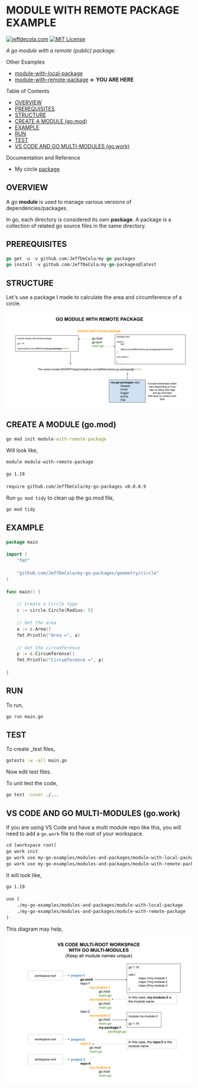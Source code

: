 # MODULE WITH REMOTE PACKAGE EXAMPLE

[![jeffdecola.com](https://img.shields.io/badge/website-jeffdecola.com-blue)](https://jeffdecola.com)
[![MIT License](https://img.shields.io/:license-mit-blue.svg)](https://jeffdecola.mit-license.org)

_A go module with a remote (public) package._

Other Examples

* [module-with-local-package](https://github.com/JeffDeCola/my-go-examples/tree/master/modules-and-packages/local-packages/module-with-local-package)
* [module-with-remote-package](https://github.com/JeffDeCola/my-go-examples/tree/master/modules-and-packages/remote-packages/module-with-remote-package)
  **<- YOU ARE HERE**

Table of Contents

* [OVERVIEW](https://github.com/JeffDeCola/my-go-examples/tree/master/modules-and-packages/remote-packages/module-with-remote-package#overview)
* [PREREQUISITES](https://github.com/JeffDeCola/my-go-examples/tree/master/modules-and-packages/remote-packages/module-with-remote-package#prerequisites)
* [STRUCTURE](https://github.com/JeffDeCola/my-go-examples/tree/master/modules-and-packages/remote-packages/module-with-remote-package#structure)
* [CREATE A MODULE (go.mod)](https://github.com/JeffDeCola/my-go-examples/tree/master/modules-and-packages/remote-packages/module-with-remote-package#create-a-module-gomod)
* [EXAMPLE](https://github.com/JeffDeCola/my-go-examples/tree/master/modules-and-packages/remote-packages/module-with-remote-package#example)
* [RUN](https://github.com/JeffDeCola/my-go-examples/tree/master/modules-and-packages/remote-packages/module-with-remote-package#run)
* [TEST](https://github.com/JeffDeCola/my-go-examples/tree/master/modules-and-packages/remote-packages/module-with-remote-package#test)
* [VS CODE AND GO MULTI-MODULES (go.work)](https://github.com/JeffDeCola/my-go-examples/tree/master/modules-and-packages/remote-packages/module-with-remote-package#vs-code-and-go-multi-modules-gowork)

Documentation and Reference

* My circle
  [package](https://github.com/JeffDeCola/my-go-packages/tree/master/geometry/circle)

## OVERVIEW

A go **module** is used to manage various versions of dependencies/packages.

In go, each directory is considered its own **package**. A package is a collection
of related go source files in the same directory.

## PREREQUISITES

```go
go get -u -v github.com/JeffDeCola/my-go-packages
go install -v github.com/JeffDeCola/my-go-packages@latest
```

## STRUCTURE

Let's use a package I made to calculate the area and circumference of a circle.

![IMAGE - go-module-with-remote-package - IMAGE](../../../docs/pics/modules-and-packages/go-module-with-remote-package.svg)

## CREATE A MODULE (go.mod)

```cmd
go mod init module-with-remote-package
```

Will look like,

```txt
module module-with-remote-package

go 1.19

require github.com/JeffDeCola/my-go-packages v0.0.0.9
```

Run `go mod tidy` to clean up the go.mod file,

```cmd
go mod tidy
```

## EXAMPLE

```go
package main

import (
    "fmt"

    "github.com/JeffDeCola/my-go-packages/geometry/circle"
)

func main() {

    // Create a Circle type
    c := circle.Circle{Radius: 5}

    // Get the area
    a := c.Area()
    fmt.Println("Area =", a)

    // Get the circumference
    p := c.Circumference()
    fmt.Println("Circumference =", p)

}
```

## RUN

To run,

```bash
go run main.go
```

## TEST

To create _test files,

```bash
gotests -w -all main.go
```

Now edit test files.

To unit test the code,

```bash
go test -cover ./...
```

## VS CODE AND GO MULTI-MODULES (go.work)

If you are using VS Code and have a multi module repo like this,
you will need to add a `go.work` file to the root of your workspace.

```txt
cd [workspace root]
go work init
go work use my-go-examples/modules-and-packages/module-with-local-package
go work use my-go-examples/modules-and-packages/module-with-remote-package
```

It will look like,

```txt
go 1.19

use (
    ./my-go-examples/modules-and-packages/module-with-local-package
    ./my-go-examples/modules-and-packages/module-with-remote-package
)
```

This diagram may help,

![IMAGE - vs-code-multi-root-workspace-with-go-multi-modules - IMAGE](../../../docs/pics/modules-and-packages/vs-code-multi-root-workspace-with-go-multi-modules.svg)

